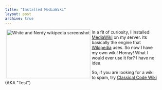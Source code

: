 ```yaml
---
title: "Installed MediaWiki"
layout: post
archive: true
---
```


<a href="http://blog.classicalcode.com/wp-content/uploads/2007/11/white_nerdy_you_suck_cropped.jpg" title="White and Nerdy wikipedia screenshot"><img src="http://blog.classicalcode.com/wp-content/uploads/2007/11/white_nerdy_you_suck_cropped.jpg" alt="White and Nerdy wikipedia screenshot" align="left" height="161" hspace="5" width="275" /></a>In a fit of curiosity, I installed <a href="http://www.mediawiki.org/wiki/MediaWiki">MediaWiki</a> on my server. Its basically the engine that <a href="http://en.wikipedia.org/wiki/Main_Page">Wikipedia</a> uses. So now I have my own wiki! Horray! What I would ever use it for? I have no idea.

So, if you are looking for a wiki to spam, try <a href="http://www.classicalcode.com/wiki/" title="Classical Code Wiki">Classical Code Wiki</a> (AKA "Test")
